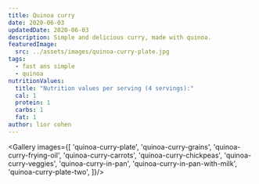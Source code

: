 ```yaml
---
title: Quinoa curry
date: 2020-06-03
updatedDate: 2020-06-03
description: Simple and delicious curry, made with quinoa.
featuredImage:
  src: ../assets/images/quinoa-curry-plate.jpg
tags:
  - fast ans simple
  - quinoa
nutritionValues:
  title: "Nutrition values per serving (4 servings):"
  cal: 1
  protein: 1
  carbs: 1
  fat: 1
author: lior cohen
---
```


<Gallery images={[
'quinoa-curry-plate',
'quinoa-curry-grains',
'quinoa-curry-frying-oil',
'quinoa-curry-carrots',
'quinoa-curry-chickpeas',
'quinoa-curry-veggies',
'quinoa-curry-in-pan',
'quinoa-curry-in-pan-with-milk',
'quinoa-curry-plate-two',
]}/>

<PrintView fileName="quinoa-curry"/>
